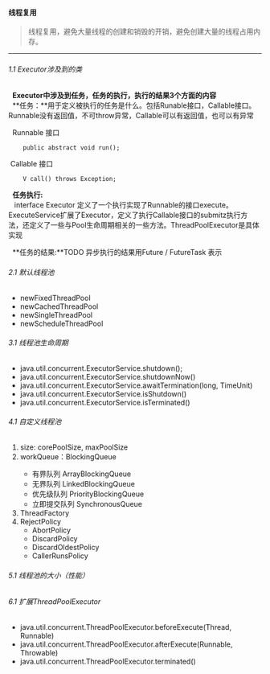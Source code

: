 #### 线程复用

> 线程复用，避免大量线程的创建和销毁的开销，避免创建大量的线程占用内存。
 
---
###### 1.1 Executor涉及到的类

&nbsp; **Executor中涉及到任务，任务的执行，执行的结果3个方面的内容**</br>
&nbsp; **任务：**用于定义被执行的任务是什么。包括Runable接口，Callable接口。Runnable没有返回值，不可throw异常，Callable可以有返回值，也可以有异常</br>

&nbsp; Runnable 接口
```
	public abstract void run();
```
&nbsp;Callable 接口
```
	V call() throws Exception;
```
	
&nbsp;   **任务执行:**</br>
&nbsp;&nbsp; interface Executor 定义了一个执行实现了Runnable的接口execute。ExecuteService扩展了Executor，定义了执行Callable接口的submitz执行方法，还定义了一些与Pool生命周期相关的一些方法。ThreadPoolExecutor是具体实现

&nbsp;   **任务的结果:**TODO
异步执行的结果用Future / FutureTask 表示

###### 2.1 默认线程池
+ newFixedThreadPool
+ newCachedThreadPool
+ newSingleThreadPool
+ newScheduleThreadPool

###### 3.1 线程池生命周期

* java.util.concurrent.ExecutorService.shutdown();
* java.util.concurrent.ExecutorService.shutdownNow()
* java.util.concurrent.ExecutorService.awaitTermination(long, TimeUnit)
* java.util.concurrent.ExecutorService.isShutdown()
* java.util.concurrent.ExecutorService.isTerminated()

###### 4.1 自定义线程池
1. size: corePoolSize, maxPoolSize
2. workQueue：BlockingQueue<E>
	+ 有界队列 ArrayBlockingQueue
	+ 无界队列 LinkedBlockingQueue 
	+ 优先级队列 PriorityBlockingQueue
	+ 立即提交队列  SynchronousQueue
3. ThreadFactory
4. RejectPolicy
	+ AbortPolicy
	+ DiscardPolicy
	+ DiscardOldestPolicy
	+ CallerRunsPolicy

###### 5.1 线程池的大小（性能）
###### 6.1 扩展ThreadPoolExecutor
* java.util.concurrent.ThreadPoolExecutor.beforeExecute(Thread, Runnable)
* java.util.concurrent.ThreadPoolExecutor.afterExecute(Runnable, Throwable)
* java.util.concurrent.ThreadPoolExecutor.terminated()
